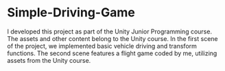 # Simple-Driving-Game
I developed this project as part of the Unity Junior Programming course. The assets and other content belong to the Unity course. In the first scene of the project, we implemented basic vehicle driving and transform functions. The second scene features a flight game coded by me, utilizing assets from the Unity course.
